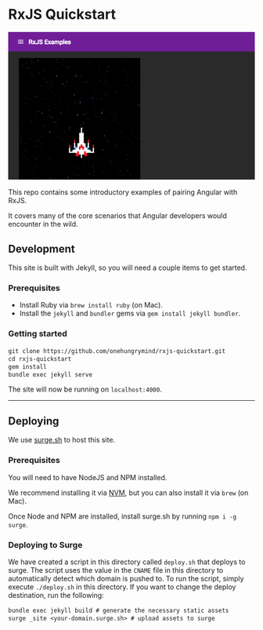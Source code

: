# RxJS Quickstart
![image](./images/readme-screenshot.png)

This repo contains some introductory examples of pairing Angular with RxJS.

It covers many of the core scenarios that Angular developers would encounter in the wild.

## Development
This site is built with Jekyll, so you will need a couple items to get started.

### Prerequisites
- Install Ruby via `brew install ruby` (on Mac).
- Install the `jekyll` and `bundler` gems via `gem install jekyll bundler`.

### Getting started
```
git clone https://github.com/onehungrymind/rxjs-quickstart.git
cd rxjs-quickstart
gem install
bundle exec jekyll serve
```

The site will now be running on `localhost:4000`.

---
## Deploying
We use [surge.sh](http://surge.sh/) to host this site.

### Prerequisites
You will need to have NodeJS and NPM installed.

We recommend installing it via [NVM](https://github.com/creationix/nvm), but you can also install it via `brew` (on Mac).

Once Node and NPM are installed, install surge.sh by running `npm i -g surge`.

### Deploying to Surge
We have created a script in this directory called `deploy.sh` that deploys to surge.
The script uses the value in the `CNAME` file in this directory to automatically detect which domain is pushed to.
To run the script, simply execute `./deploy.sh` in this directory.
If you want to change the deploy destination, run the following:
```
bundle exec jekyll build # generate the necessary static assets
surge _site <your-domain.surge.sh> # upload assets to surge
```